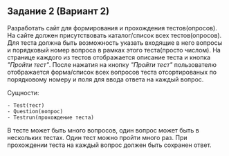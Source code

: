 ## Задание 2 (Вариант 2)
Разработать сайт для формирования и прохождения тестов(опросов).
На сайте должен присутствовать каталог/список всех тестов(опросов).
Для теста должна быть возможность указать входящие в него вопросы и порядковый номер вопроса в рамках этого теста(просто числом).
На странице каждого из тестов отображается описание теста и кнопка _"Пройти тест"_.
После нажатия на кнопку _"Пройти тест"_ пользователю отображается форма/список всех вопросов теста отсортированых по порядковому номеру и поля для ввода ответа на каждый вопрос.

Сущности:

```
- Test(тест)
- Question(вопрос)
- Testrun(прохождение теста)
```

В тесте может быть много вопросов,
один вопрос может быть в нескольких тестах.
Один тест можно пройти много раз.
При прохождении теста на каждый вопрос должен быть
сохранен ответ.